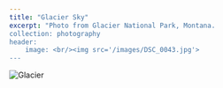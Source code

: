 ```yaml
---
title: "Glacier Sky"
excerpt: "Photo from Glacier National Park, Montana. 
collection: photography
header:
    image: <br/><img src='/images/DSC_0043.jpg'>
---
```


![Glacier](/images/DSC_0043.jpg)